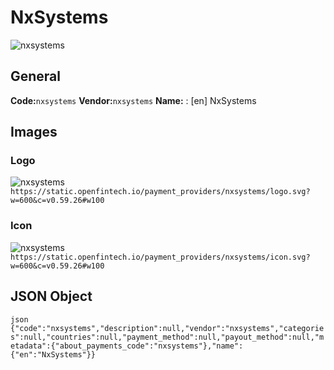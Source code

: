 # NxSystems 
![nxsystems](https://static.openfintech.io/payment_providers/nxsystems/logo.svg?w=600&c=v0.59.26#w100) 
## General 
**Code:**`nxsystems` 
**Vendor:**`nxsystems` 
**Name:** 
:	[en] NxSystems 
## Images 
### Logo 
![nxsystems](https://static.openfintech.io/payment_providers/nxsystems/logo.svg?w=600&c=v0.59.26#w100) 
``` https://static.openfintech.io/payment_providers/nxsystems/logo.svg?w=600&c=v0.59.26#w100 ``` 
### Icon 
![nxsystems](https://static.openfintech.io/payment_providers/nxsystems/icon.svg?w=600&c=v0.59.26#w100) 
``` https://static.openfintech.io/payment_providers/nxsystems/icon.svg?w=600&c=v0.59.26#w100 ``` 
## JSON Object 
```json {"code":"nxsystems","description":null,"vendor":"nxsystems","categories":null,"countries":null,"payment_method":null,"payout_method":null,"metadata":{"about_payments_code":"nxsystems"},"name":{"en":"NxSystems"}} ``` 

